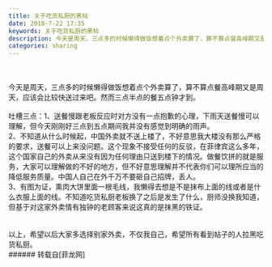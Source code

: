 ```yaml
---
title: 关于吃货私厨的黑帖
date: 2018-7-22 17:35
keywords: 关于吃货私厨的黑帖
description: 今天是周天，三点多的时候懒得做饭想着点个外卖算了，算不算点餐高峰期又是周天，应该会比较快送过来吧。然而三点半点的餐五点钟才到。吐槽三点：1、送餐慢跟老板反应时对方没有一点抱歉的心理，下雨天送餐慢可以理解，但今天刚刚好三点到五点期间我并没有感觉到明确的雨声。2、不知道从什么时候起，中国外卖就不送上楼了，不好意思我大楼没有那么严格的要求，送餐可以上来没问题。这个现象不接受任何的反驳，在菲律宾这么多年，这个国家自己的外卖从来没有因为任何理由只送到楼下的情况。做餐饮拼的就是服务，大家可以理解做的不好的地方，但不好意思理解并不代表你们可以理所应当的降低服务质量。中国人自己在外千万不要砸自己招牌，丢人。3、有图为证，熏肉大饼里面一根毛线，我懒得去想是不是抹布上面的线或者是什么衣服上面的线。不知道吃货私厨老板换了之后是发生了什么，厨师没换我知道，但基于对这家外卖情有独钟的老顾客来说这真的是抹黑的铁证。以上，希望以后大家多选择别家外卖，不仅我自己，希望所有看到帖子的人拉黑吃货私厨。
categories: sharing
---
```

<td class="t_f" id="postmessage_1538884">

<br/>
<br/>
今天是周天，三点多的时候懒得做饭想着点个外卖算了，算不算点餐高峰期又是周天，应该会比较快送过来吧。然而三点半点的餐五点钟才到。<br/>
<br/>
吐槽三点：1、送餐慢跟老板反应时对方没有一点抱歉的心理，下雨天送餐慢可以理解，但今天刚刚好三点到五点期间我并没有感觉到明确的雨声。<br/>
2、不知道从什么时候起，中国外卖就不送上楼了，不好意思我大楼没有那么严格的要求，送餐可以上来没问题。这个现象不接受任何的反驳，在菲律宾这么多年，这个国家自己的外卖从来没有因为任何理由只送到楼下的情况。做餐饮拼的就是服务，大家可以理解做的不好的地方，但不好意思理解并不代表你们可以理所应当的降低服务质量。中国人自己在外千万不要砸自己招牌，丢人。<br/>
3、有图为证，熏肉大饼里面一根毛线，我懒得去想是不是抹布上面的线或者是什么衣服上面的线。不知道吃货私厨老板换了之后是发生了什么，厨师没换我知道，但基于对这家外卖情有独钟的老顾客来说这真的是抹黑的铁证。<br/>
<br/>
<br/>
以上，希望以后大家多选择别家外卖，不仅我自己，希望所有看到帖子的人拉黑吃货私厨。<br/>
</td>
###### 转载自[菲龙网]